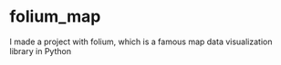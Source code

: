 # folium_map
I made a project with folium, which is a famous map data visualization library in Python
